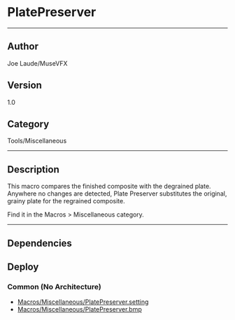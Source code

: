 # PlatePreserver
___

## Author
Joe Laude/MuseVFX

## Version
1.0

## Category
Tools/Miscellaneous

___

## Description
<p>This macro compares the finished composite with the degrained plate. Anywhere no changes are detected, Plate Preserver substitutes the original, grainy plate for the regrained composite.</p>

<p>Find it in the Macros &gt; Miscellaneous category.</p>

___

## Dependencies

## Deploy

### Common (No Architecture)

<ul>
<li><a href="https://gitlab.com/WeSuckLess/Reactor/-/blob/master/Atoms/com.MuseVFX.PlatePreserver/Macros/Miscellaneous/PlatePreserver.setting?ref_type=heads">Macros/Miscellaneous/PlatePreserver.setting</a></li>
<li><a href="https://gitlab.com/WeSuckLess/Reactor/-/blob/master/Atoms/com.MuseVFX.PlatePreserver/Macros/Miscellaneous/PlatePreserver.bmp?ref_type=heads">Macros/Miscellaneous/PlatePreserver.bmp</a></li>
</ul>
